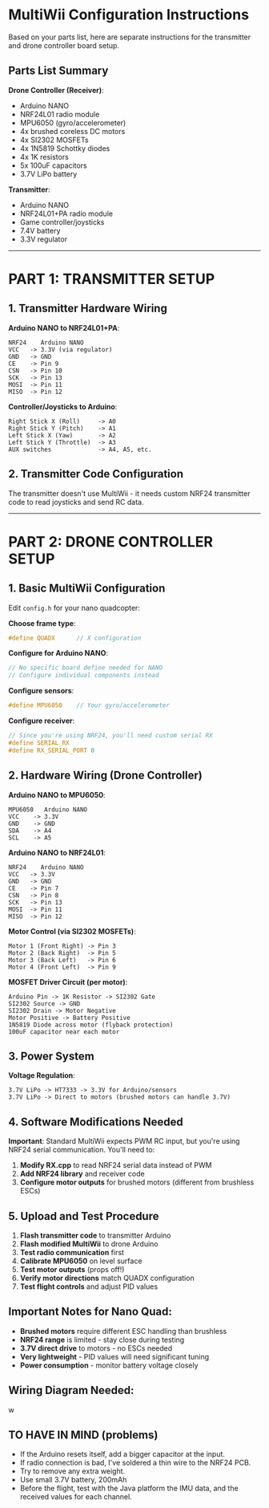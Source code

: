 # MultiWii Configuration Instructions

Based on your parts list, here are separate instructions for the transmitter and drone controller board setup.

## Parts List Summary

**Drone Controller (Receiver)**:
- Arduino NANO
- NRF24L01 radio module
- MPU6050 (gyro/accelerometer)
- 4x brushed coreless DC motors
- 4x SI2302 MOSFETs
- 4x 1N5819 Schottky diodes
- 4x 1K resistors
- 5x 100uF capacitors
- 3.7V LiPo battery

**Transmitter**:
- Arduino NANO
- NRF24L01+PA radio module
- Game controller/joysticks
- 7.4V battery
- 3.3V regulator

---

# PART 1: TRANSMITTER SETUP

## 1. Transmitter Hardware Wiring

**Arduino NANO to NRF24L01+PA**:
```
NRF24    Arduino NANO
VCC   -> 3.3V (via regulator)
GND   -> GND
CE    -> Pin 9
CSN   -> Pin 10
SCK   -> Pin 13
MOSI  -> Pin 11
MISO  -> Pin 12
```

**Controller/Joysticks to Arduino**:
```
Right Stick X (Roll)     -> A0
Right Stick Y (Pitch)    -> A1
Left Stick X (Yaw)       -> A2
Left Stick Y (Throttle)  -> A3
AUX switches             -> A4, A5, etc.
```

## 2. Transmitter Code Configuration

The transmitter doesn't use MultiWii - it needs custom NRF24 transmitter code to read joysticks and send RC data.

---

# PART 2: DRONE CONTROLLER SETUP

## 1. Basic MultiWii Configuration

Edit `config.h` for your nano quadcopter:

**Choose frame type**:
```cpp
#define QUADX      // X configuration
```

**Configure for Arduino NANO**:
```cpp
// No specific board define needed for NANO
// Configure individual components instead
```

**Configure sensors**:
```cpp
#define MPU6050    // Your gyro/accelerometer
```

**Configure receiver**:
```cpp
// Since you're using NRF24, you'll need custom serial RX
#define SERIAL_RX
#define RX_SERIAL_PORT 0
```

## 2. Hardware Wiring (Drone Controller)

**Arduino NANO to MPU6050**:
```
MPU6050   Arduino NANO
VCC    -> 3.3V
GND    -> GND
SDA    -> A4
SCL    -> A5
```

**Arduino NANO to NRF24L01**:
```
NRF24    Arduino NANO
VCC   -> 3.3V
GND   -> GND
CE    -> Pin 7
CSN   -> Pin 8
SCK   -> Pin 13
MOSI  -> Pin 11
MISO  -> Pin 12
```

**Motor Control (via SI2302 MOSFETs)**:
```
Motor 1 (Front Right) -> Pin 3
Motor 2 (Back Right)  -> Pin 5
Motor 3 (Back Left)   -> Pin 6
Motor 4 (Front Left)  -> Pin 9
```

**MOSFET Driver Circuit (per motor)**:
```
Arduino Pin -> 1K Resistor -> SI2302 Gate
SI2302 Source -> GND
SI2302 Drain -> Motor Negative
Motor Positive -> Battery Positive
1N5819 Diode across motor (flyback protection)
100uF capacitor near each motor
```

## 3. Power System

**Voltage Regulation**:
```
3.7V LiPo -> HT7333 -> 3.3V for Arduino/sensors
3.7V LiPo -> Direct to motors (brushed motors can handle 3.7V)
```

## 4. Software Modifications Needed

**Important**: Standard MultiWii expects PWM RC input, but you're using NRF24 serial communication. You'll need to:

1. **Modify RX.cpp** to read NRF24 serial data instead of PWM
2. **Add NRF24 library** and receiver code
3. **Configure motor outputs** for brushed motors (different from brushless ESCs)

## 5. Upload and Test Procedure

1. **Flash transmitter code** to transmitter Arduino
2. **Flash modified MultiWii** to drone Arduino
3. **Test radio communication** first
4. **Calibrate MPU6050** on level surface
5. **Test motor outputs** (props off!)
6. **Verify motor directions** match QUADX configuration
7. **Test flight controls** and adjust PID values

## Important Notes for Nano Quad:

- **Brushed motors** require different ESC handling than brushless
- **NRF24 range** is limited - stay close during testing
- **3.7V direct drive** to motors - no ESCs needed
- **Very lightweight** - PID values will need significant tuning
- **Power consumption** - monitor battery voltage closely

## Wiring Diagram Needed:

w

## TO HAVE IN MIND (problems)

- If the Arduino resets itself, add a bigger capacitor at the input.
- If radio connection is bad, I've soldered a thin wire to the NRF24 PCB.
- Try to remove any extra weight.
- Use small 3.7V battery, 200mAh
- Before the flight, test with the Java platform the IMU data, and the received values for each channel.

